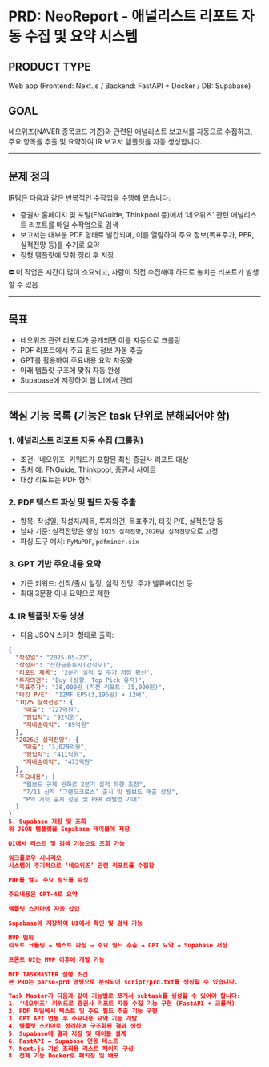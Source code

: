 # PRD: NeoReport - 애널리스트 리포트 자동 수집 및 요약 시스템

## PRODUCT TYPE
Web app (Frontend: Next.js / Backend: FastAPI + Docker / DB: Supabase)

## GOAL
네오위즈(NAVER 종목코드 기준)와 관련된 애널리스트 보고서를 자동으로 수집하고, 주요 항목을 추출 및 요약하여 IR 보고서 템플릿을 자동 생성합니다.

---

## 문제 정의

IR팀은 다음과 같은 반복적인 수작업을 수행해 왔습니다:

- 증권사 홈페이지 및 포털(FNGuide, Thinkpool 등)에서 ‘네오위즈’ 관련 애널리스트 리포트를 매일 수작업으로 검색
- 보고서는 대부분 PDF 형태로 발간되며, 이를 열람하여 주요 정보(목표주가, PER, 실적전망 등)를 수기로 요약
- 정형 템플릿에 맞춰 정리 후 저장

⛔️ 이 작업은 시간이 많이 소요되고, 사람이 직접 수집해야 하므로 놓치는 리포트가 발생할 수 있음

---

## 목표

- 네오위즈 관련 리포트가 공개되면 이를 자동으로 크롤링
- PDF 리포트에서 주요 필드 정보 자동 추출
- GPT를 활용하여 주요내용 요약 자동화
- 아래 템플릿 구조에 맞춰 자동 완성
- Supabase에 저장하여 웹 UI에서 관리

---

## 핵심 기능 목록 (기능은 task 단위로 분해되어야 함)

### 1. 애널리스트 리포트 자동 수집 (크롤링)
- 조건: '네오위즈' 키워드가 포함된 최신 증권사 리포트 대상
- 출처 예: FNGuide, Thinkpool, 증권사 사이트
- 대상 리포트는 PDF 형식

### 2. PDF 텍스트 파싱 및 필드 자동 추출
- 항목: 작성일, 작성자/제목, 투자의견, 목표주가, 타깃 P/E, 실적전망 등
- 날짜 기준: 실적전망은 항상 `1Q25 실적전망`, `2026년 실적전망`으로 고정
- 파싱 도구 예시: `PyMuPDF`, `pdfminer.six`

### 3. GPT 기반 주요내용 요약
- 기준 키워드: 신작/출시 일정, 실적 전망, 주가 밸류에이션 등
- 최대 3문장 이내 요약으로 제한

### 4. IR 템플릿 자동 생성
- 다음 JSON 스키마 형태로 출력:

```json
{
  "작성일": "2025-05-23",
  "작성자": "신한금융투자(강석오)",
  "리포트 제목": "2분기 실적 및 주가 저점 확신",
  "투자의견": "Buy (상향, Top Pick 유지)",
  "목표주가": "38,000원 (직전 리포트: 35,000원)",
  "타깃 P/E": "12MF EPS(3,196원) × 12배",
  "1Q25 실적전망": {
    "매출": "727억원",
    "영업익": "92억원",
    "지배순이익": "89억원"
  },
  "2026년 실적전망": {
    "매출": "3,029억원",
    "영업익": "411억원",
    "지배순이익": "473억원"
  },
  "주요내용": [
    "웹보드 규제 완화로 2분기 실적 하향 조정",
    "7/11 신작 ‘그랜드크로스’ 출시 및 웹보드 매출 성장",
    "P의 거짓 출시 성공 및 PER 레벨업 기대"
  ]
}
5. Supabase 저장 및 조회
위 JSON 템플릿을 Supabase 테이블에 저장

UI에서 리스트 및 검색 기능으로 조회 가능

워크플로우 시나리오
시스템이 주기적으로 ‘네오위즈’ 관련 리포트를 수집함

PDF를 열고 주요 필드를 파싱

주요내용은 GPT-4로 요약

템플릿 스키마에 자동 삽입

Supabase에 저장하여 UI에서 확인 및 검색 가능

MVP 범위
리포트 크롤링 → 텍스트 파싱 → 주요 필드 추출 → GPT 요약 → Supabase 저장

프론트 UI는 MVP 이후에 개발 가능

MCP TASKMASTER 실행 조건
본 PRD는 parse-prd 명령으로 분석되어 script/prd.txt를 생성할 수 있습니다.

Task Master가 다음과 같이 기능별로 쪼개서 subtask를 생성할 수 있어야 합니다:
1. '네오위즈' 키워드로 증권사 리포트 자동 수집 기능 구현 (FastAPI + 크롤러)
2. PDF 파일에서 텍스트 및 주요 필드 추출 기능 구현
3. GPT API 연동 후 주요내용 요약 기능 개발
4. 템플릿 스키마로 정리하여 구조화된 결과 생성
5. Supabase에 결과 저장 및 테이블 설계
6. FastAPI ↔ Supabase 연동 테스트
7. Next.js 기반 조회용 리스트 페이지 구성
8. 전체 기능 Docker로 패키징 및 배포
